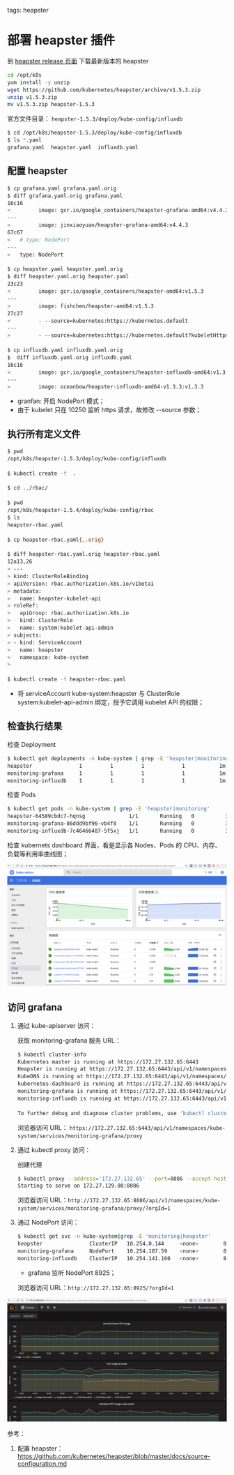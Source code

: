 <!-- toc -->

tags: heapster

# 部署 heapster 插件

到 [heapster release 页面](https://github.com/kubernetes/heapster/releases) 下载最新版本的 heapster

``` bash
cd /opt/k8s
yum install -y unzip
wget https://github.com/kubernetes/heapster/archive/v1.5.3.zip
unzip v1.5.3.zip
mv v1.5.3.zip heapster-1.5.3
```

官方文件目录： `heapster-1.5.3/deploy/kube-config/influxdb`

``` bash
$ cd /opt/k8s/heapster-1.5.3/deploy/kube-config/influxdb
$ ls *.yaml
grafana.yaml  heapster.yaml  influxdb.yaml
```

## 配置 heapster

``` bash
$ cp grafana.yaml grafana.yaml.orig
$ diff grafana.yaml.orig grafana.yaml
16c16
<         image: gcr.io/google_containers/heapster-grafana-amd64:v4.4.3
---
>         image: jinxiaoyuan/heapster-grafana-amd64:v4.4.3
67c67
<   # type: NodePort
---
>   type: NodePort

$ cp heapster.yaml heapster.yaml.orig
$ diff heapster.yaml.orig heapster.yaml
23c23
<         image: gcr.io/google_containers/heapster-amd64:v1.5.3
---
>         image: fishchen/heapster-amd64:v1.5.3
27c27
<         - --source=kubernetes:https://kubernetes.default
---
>         - --source=kubernetes:https://kubernetes.default?kubeletHttps=true&kubeletPort=10250

$ cp influxdb.yaml influxdb.yaml.orig
$  diff influxdb.yaml.orig influxdb.yaml
16c16
<         image: gcr.io/google_containers/heapster-influxdb-amd64:v1.3.3
---
>         image: oceanbow/heapster-influxdb-amd64-v1.3.3:v1.3.3
```
+ granfan: 开启 NodePort 模式；
+ 由于 kubelet 只在 10250 监听 https 请求，故修改 --source 参数；

## 执行所有定义文件

``` bash
$ pwd
/opt/k8s/heapster-1.5.3/deploy/kube-config/influxdb

$ kubectl create -f  .

$ cd ../rbac/

$ pwd
/opt/k8s/heapster-1.5.4/deploy/kube-config/rbac
$ ls
heapster-rbac.yaml

$ cp heapster-rbac.yaml{,.orig}

$ diff heapster-rbac.yaml.orig heapster-rbac.yaml
12a13,26
> ---
> kind: ClusterRoleBinding
> apiVersion: rbac.authorization.k8s.io/v1beta1
> metadata:
>   name: heapster-kubelet-api
> roleRef:
>   apiGroup: rbac.authorization.k8s.io
>   kind: ClusterRole
>   name: system:kubelet-api-admin
> subjects:
> - kind: ServiceAccount
>   name: heapster
>   namespace: kube-system
>

$ kubectl create -f heapster-rbac.yaml
```
+ 将 serviceAccount kube-system:heapster 与 ClusterRole system:kubelet-api-admin 绑定，授予它调用 kubelet API 的权限；

## 检查执行结果

检查 Deployment

``` bash
$ kubectl get deployments -n kube-system | grep -E 'heapster|monitoring'
heapster               1         1         1            1           1m
monitoring-grafana     1         1         1            1           1m
monitoring-influxdb    1         1         1            1           1m
```

检查 Pods

``` bash
$ kubectl get pods -n kube-system | grep -E 'heapster|monitoring'
heapster-64589cbdc7-hqnsg              1/1       Running   0          3m
monitoring-grafana-86ddd9bf96-vb4f8    1/1       Running   0          3m
monitoring-influxdb-7c46466487-5f5xj   1/1       Running   0          3m
```

检查 kubernets dashboard 界面，看是显示各 Nodes、Pods 的 CPU、内存、负载等利用率曲线图；

![dashboard-heapster](./images/dashboard-heapster.png)

## 访问 grafana

1. 通过 kube-apiserver 访问：

    获取 monitoring-grafana 服务 URL：

    ``` bash
    $ kubectl cluster-info
    Kubernetes master is running at https://172.27.132.65:6443
    Heapster is running at https://172.27.132.65:6443/api/v1/namespaces/kube-system/services/heapster/proxy
    KubeDNS is running at https://172.27.132.65:6443/api/v1/namespaces/kube-system/services/kube-dns/proxy
    kubernetes-dashboard is running at https://172.27.132.65:6443/api/v1/namespaces/kube-system/services/kubernetes-dashboard/proxy
    monitoring-grafana is running at https://172.27.132.65:6443/api/v1/namespaces/kube-system/services/monitoring-grafana/proxy
    monitoring-influxdb is running at https://172.27.132.65:6443/api/v1/namespaces/kube-system/services/monitoring-influxdb/proxy

    To further debug and diagnose cluster problems, use 'kubectl cluster-info dump'.
    ```

    浏览器访问 URL： `https://172.27.132.65:6443/api/v1/namespaces/kube-system/services/monitoring-grafana/proxy`

1. 通过 kubectl proxy 访问：

    创建代理

    ``` bash
    $ kubectl proxy --address='172.27.132.65' --port=8086 --accept-hosts='^*$' --kubeconfig ~/.kube/config
    Starting to serve on 172.27.129.80:8086
    ```

    浏览器访问 URL：`http://172.27.132.65:8086/api/v1/namespaces/kube-system/services/monitoring-grafana/proxy/?orgId=1`

1. 通过 NodePort 访问：

    ``` bash
    $ kubectl get svc -n kube-system|grep -E 'monitoring|heapster'
    heapster               ClusterIP   10.254.0.144     <none>        80/TCP          21m
    monitoring-grafana     NodePort    10.254.187.59    <none>        80:8925/TCP     21m
    monitoring-influxdb    ClusterIP   10.254.141.160   <none>        8086/TCP        21m
    ```
    + grafana 监听 NodePort 8925；

    浏览器访问 URL：`http://172.27.132.65:8925/?orgId=1`
    
![grafana](./images/grafana.png)

参考：
1. 配置 heapster：https://github.com/kubernetes/heapster/blob/master/docs/source-configuration.md